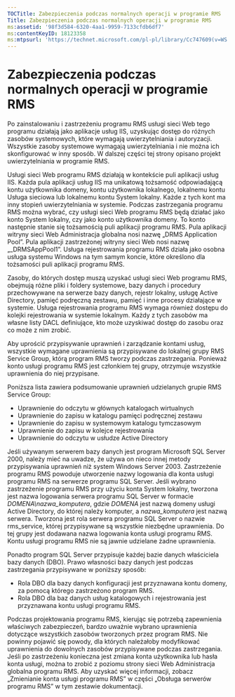 ```yaml
---
TOCTitle: Zabezpieczenia podczas normalnych operacji w programie RMS
Title: Zabezpieczenia podczas normalnych operacji w programie RMS
ms:assetid: '98f3d584-6320-4aa1-9959-7133cfdb6df7'
ms:contentKeyID: 18123358
ms:mtpsurl: 'https://technet.microsoft.com/pl-pl/library/Cc747609(v=WS.10)'
---
```


Zabezpieczenia podczas normalnych operacji w programie RMS
==========================================================

Po zainstalowaniu i zastrzeżeniu programu RMS usługi sieci Web tego programu działają jako aplikacje usług IIS, uzyskując dostęp do różnych zasobów systemowych, które wymagają uwierzytelniania i autoryzacji. Wszystkie zasoby systemowe wymagają uwierzytelniania i nie można ich skonfigurować w inny sposób. W dalszej części tej strony opisano projekt uwierzytelniania w programie RMS.

Usługi sieci Web programu RMS działają w kontekście puli aplikacji usług IIS. Każda pula aplikacji usług IIS ma unikatową tożsamość odpowiadającą kontu użytkownika domeny, kontu użytkownika lokalnego, lokalnemu kontu Usługa sieciowa lub lokalnemu kontu System lokalny. Każde z tych kont ma inny stopień uwierzytelniania w systemie. Podczas zastrzegania programu RMS można wybrać, czy usługi sieci Web programu RMS będą działać jako konto System lokalny, czy jako konto użytkownika domeny. To konto następnie stanie się tożsamością puli aplikacji programu RMS. Pula aplikacji witryny sieci Web Administracja globalna nosi nazwę „DRMS Application Pool”. Pula aplikacji zastrzeżonej witryny sieci Web nosi nazwę „\_DRMSAppPool1”. Usługa rejestrowania programu RMS działa jako osobna usługa systemu Windows na tym samym koncie, które określono dla tożsamości puli aplikacji programu RMS.

Zasoby, do których dostęp muszą uzyskać usługi sieci Web programu RMS, obejmują różne pliki i foldery systemowe, bazy danych i procedury przechowywane na serwerze bazy danych, rejestr lokalny, usługę Active Directory, pamięć podręczną zestawu, pamięć i inne procesy działające w systemie. Usługa rejestrowania programu RMS wymaga również dostępu do kolejki rejestrowania w systemie lokalnym. Każdy z tych zasobów ma własne listy DACL definiujące, kto może uzyskiwać dostęp do zasobu oraz co może z nim zrobić. 

Aby uprościć przypisywanie uprawnień i zarządzanie kontami usług, wszystkie wymagane uprawnienia są przypisywane do lokalnej grupy RMS Service Group, którą program RMS tworzy podczas zastrzegania. Ponieważ konto usługi programu RMS jest członkiem tej grupy, otrzymuje wszystkie uprawnienia do niej przypisane.

Poniższa lista zawiera podsumowanie uprawnień udzielanych grupie RMS Service Group:

-   Uprawnienie do odczytu w głównych katalogach wirtualnych
-   Uprawnienie do zapisu w katalogu pamięci podręcznej zestawu
-   Uprawnienie do zapisu w systemowym katalogu tymczasowym
-   Uprawnienie do zapisu w kolejce rejestrowania
-   Uprawnienie do odczytu w usłudze Active Directory

Jeśli używanym serwerem bazy danych jest program Microsoft SQL Server 2000, należy mieć na uwadze, że używa on nieco innej metody przypisywania uprawnień niż system Windows Server 2003. Zastrzeżenie programu RMS powoduje utworzenie nazwy logowania dla konta usługi programu RMS na serwerze programu SQL Server. Jeśli wybrano zastrzeżenie programu RMS przy użyciu konta System lokalny, tworzona jest nazwa logowania serwera programu SQL Server w formacie *DOMENA\\nazwa\_komputera*, gdzie *DOMENA* jest nazwą domeny usługi Active Directory, do której należy komputer, a *nazwa\_komputera* jest nazwą serwera. Tworzona jest rola serwera programu SQL Server o nazwie rms\_service, której przypisywane są wszystkie niezbędne uprawnienia. Do tej grupy jest dodawana nazwa logowania konta usługi programu RMS. Kontu usługi programu RMS nie są jawnie udzielane żadne uprawnienia.

Ponadto program SQL Server przypisuje każdej bazie danych właściciela bazy danych (DBO). Prawo własności bazy danych jest podczas zastrzegania przypisywane w poniższy sposób:

-   Rola DBO dla bazy danych konfiguracji jest przyznawana kontu domeny, za pomocą którego zastrzeżono program RMS.
-   Rola DBO dla baz danych usług katalogowych i rejestrowania jest przyznawana kontu usługi programu RMS.

Podczas projektowania programu RMS, kierując się potrzebą zapewnienia właściwych zabezpieczeń, bardzo uważnie wybrano uprawnienia dotyczące wszystkich zasobów tworzonych przez program RMS. Nie powinny pojawić się powody, dla których należałoby modyfikować uprawnienia do dowolnych zasobów przypisywane podczas zastrzegania. Jeśli po zastrzeżeniu konieczna jest zmiana konta użytkownika lub hasła konta usługi, można to zrobić z poziomu strony sieci Web Administracja globalna programu RMS. Aby uzyskać więcej informacji, zobacz „Zmienianie konta usługi programu RMS” w części „Obsługa serwerów programu RMS” w tym zestawie dokumentacji.
